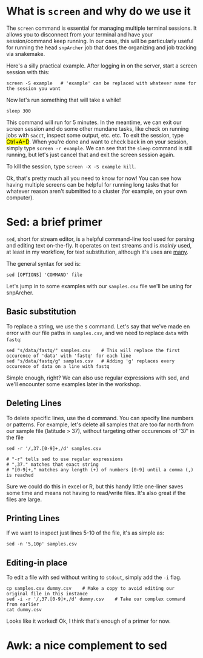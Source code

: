 # What is `screen` and why do we use it

The `screen` command is essential for managing multiple terminal sessions. It allows you to disconnect from your terminal and have your session/command keep running. In our case, this will be particularly useful for running the head `snpArcher` job that does the organizing and job tracking via snakemake. 

Here's a silly practical example. After logging in on the server, start a screen session with this:

```
screen -S example   # 'example' can be replaced with whatever name for the session you want
```
Now let's run something that will take a while!

```
sleep 300
```
This command will run for 5 minutes. In the meantime, we can exit our screen session and do some other mundane tasks, like check on running jobs with `sacct`, inspect some output, etc. etc. To exit the session, type <mark>Ctrl+A+D</mark>. When you're done and want to check back in on your session, simply type `screen -r example`. We can see that the `sleep` command is still running, but let's just cancel that and exit the screen session again.

To kill the session, type `screen -X -S example kill`.

Ok, that's pretty much all you need to know for now! You can see how having multiple screens can be helpful for running long tasks that for whatever reason aren't submitted to a cluster (for example, on your own computer). 


# Sed: a brief primer
`sed`, short for stream editor, is a helpful command-line tool used for parsing and editing text on-the-fly. It operates on text streams and is *mainly* used, at least in my workflow, for text substitution, although it's uses are [many](https://www.grymoire.com/Unix/Sed.html). 

The general syntax for sed is:
```
sed [OPTIONS] 'COMMAND' file
```
Let's jump in to some examples with our `samples.csv` file we'll be using for snpArcher. 

## Basic substitution
To replace a string, we use the s command. Let's say that we've made en error with our file paths in `samples.csv`, and we need to replace `data` with `fastq`:

```
sed "s/data/fastq/" samples.csv    # This will replace the first occurence of 'data' with 'fastq' for each line
sed "s/data/fastq/g" samples.csv   # Adding 'g' replaces every occurence of data on a line with fastq
```

Simple enough, right?  We can also use regular expressions with sed, and we'll encounter some examples later in the workshop.


## Deleting Lines
To delete specific lines, use the d command. You can specify line numbers or patterns. For example, let's delete all samples that are too far north from our sample file (latitude > 37), without targeting other occurences of '37' in the file

```
sed -r '/,37.[0-9]+,/d' samples.csv

# "-r" tells sed to use regular expressions
# ",37." matches that exact string
# "[0-9]+," matches any length (+) of numbers [0-9] until a comma (,) is reached
```
Sure we could do this in excel or R, but this handy little one-liner saves some time and means not having to read/write files. It's also great if the files are large. 

## Printing Lines
If we want to inspect just lines 5-10 of the file, it's as simple as:
```
sed -n '5,10p' samples.csv
```

## Editing-in place
To edit a file with sed without writing to `stdout`, simply add the `-i` flag.

```
cp samples.csv dummy.csv    # Make a copy to avoid editing our original file in this instance
sed -i -r '/,37.[0-9]+,/d' dummy.csv    # Take our complex command from earlier
cat dummy.csv
```
Looks like it worked! Ok, I think that's enough of a primer for now.

# Awk: a nice complement to sed

